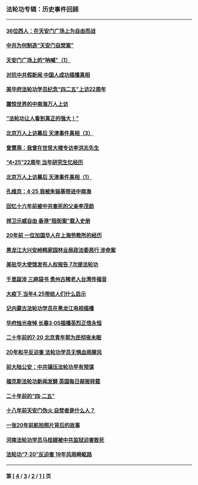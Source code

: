 ### 法轮功专辑：历史事件回顾
---
#### [36位西人：在天安门广场上为自由而战](../../pages/nf5793/n13390029.md?12190430) 
#### [中共为何制造“天安门自焚案”](../../pages/nf5793/n13183270.md?12190430) 
#### [天安门广场上的“呐喊”（1）](../../pages/nf5793/n13105277.md?12190430) 
#### [对抗中共假新闻 中国人成功插播真相](../../pages/nf5793/n12910618.md?12190430) 
#### [美华府法轮功学员纪念“四二五”上访22周年](../../pages/nf5793/n12904445.md?12190430) 
#### [震惊世界的中南海万人上访](../../pages/nf5793/n12903976.md?12190430) 
#### [“法轮功让人看到真正的强大！”](../../pages/nf5793/n12903195.md?12190430) 
#### [北京万人上访幕后 天津事件真相（3）](../../pages/nf5793/n12902807.md?12190430) 
#### [曾慧燕：我曾在世贸大楼专访李洪志先生](../../pages/nf5793/n12898729.md?12190430) 
#### [“4•25”22周年 当年研究生忆经历](../../pages/nf5793/n12894152.md?12190430) 
#### [北京万人上访幕后 天津事件真相（1）](../../pages/nf5793/n12885174.md?12190430) 
#### [孔维京：4·25 我被朱镕基带进中南海](../../pages/nf5793/n12864987.md?12190430) 
#### [回忆十六年前被中共害死的父亲李茂勋](../../pages/nf5793/n12880270.md?12190430) 
#### [捍卫示威自由 香港“阻街案”载入史册](../../pages/nf5793/n12811245.md?12190430) 
#### [20年前 一位加国华人在上海劳教所的经历](../../pages/nf5793/n12707932.md?12190430) 
#### [黑龙江大兴安岭韩家园林业局政法委恶行 涉命案](../../pages/nf5793/n12622815.md?12190430) 
#### [美驻华大使馆发布人权报告 7次提法轮功](../../pages/nf5793/n12520541.md?12190430) 
#### [千里跋涉 三麻袋书 贵州古稀老人台湾传福音](../../pages/nf5793/n12198750.md?12190430) 
#### [大疫下 当年4.25带给人们什么启示](../../pages/nf5793/n12058565.md?12190430) 
#### [记内蒙古法轮功学员在黑龙江电视插播](../../pages/nf5793/n11699194.md?12190430) 
#### [华府烛光夜悼 长春3·05插播英烈正信永恒](../../pages/nf5793/n11397432.md?12190430) 
#### [二十年前的7·20 北京青年郭为民彻夜未眠](../../pages/nf5793/n11354195.md?12190430) 
#### [20年和平反迫害 法轮功学员无惧血雨腥风](../../pages/nf5793/n11348279.md?12190430) 
#### [前大陆公安：中共镇压法轮功早有预谋](../../pages/nf5793/n11352168.md?12190430) 
#### [福克斯法轮功新闻发酵  英国每日邮报转载](../../pages/nf5793/n11285952.md?12190430) 
#### [二十年前的“四·二五”](../../pages/nf5793/n11207639.md?12190430) 
#### [十八年前天安门伪火 自焚者是什么人？](../../pages/nf5793/n10996556.md?12190430) 
#### [一张20年前航拍照片背后的故事](../../pages/nf5793/n10693797.md?12190430) 
#### [河南法轮功学员马桂娥被中共监狱迫害致死](../../pages/nf5793/n10684974.md?12190430) 
#### [法轮功“7‧20”反迫害 19年风雨崎岖路](../../pages/nf5793/n10570834.md?12190430) 

---
#### 第 [ [4](./4.md?12190430) / [3](./3.md?12190430) / [2](./2.md?12190430) / [1](./1.md?12190430) ] 页
